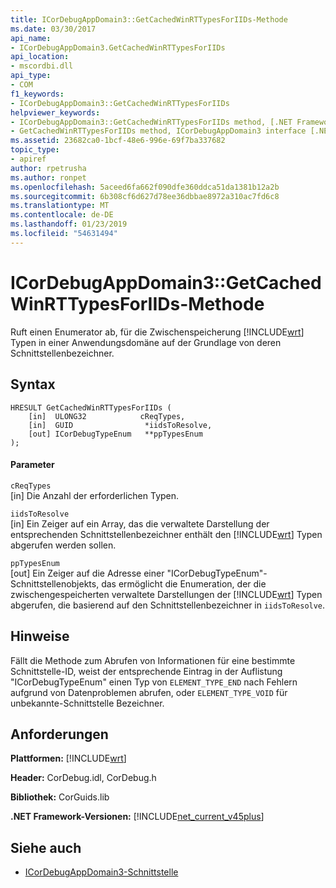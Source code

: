 ```yaml
---
title: ICorDebugAppDomain3::GetCachedWinRTTypesForIIDs-Methode
ms.date: 03/30/2017
api_name:
- ICorDebugAppDomain3.GetCachedWinRTTypesForIIDs
api_location:
- mscordbi.dll
api_type:
- COM
f1_keywords:
- ICorDebugAppDomain3::GetCachedWinRTTypesForIIDs
helpviewer_keywords:
- ICorDebugAppDomain3::GetCachedWinRTTypesForIIDs method, [.NET Framework debugging]
- GetCachedWinRTTypesForIIDs method, ICorDebugAppDomain3 interface [.NET Framework debugging]
ms.assetid: 23682ca0-1bcf-48e6-996e-69f7ba337682
topic_type:
- apiref
author: rpetrusha
ms.author: ronpet
ms.openlocfilehash: 5aceed6fa662f090dfe360ddca51da1381b12a2b
ms.sourcegitcommit: 6b308cf6d627d78ee36dbbae8972a310ac7fd6c8
ms.translationtype: MT
ms.contentlocale: de-DE
ms.lasthandoff: 01/23/2019
ms.locfileid: "54631494"
---
```

# <a name="icordebugappdomain3getcachedwinrttypesforiids-method"></a>ICorDebugAppDomain3::GetCachedWinRTTypesForIIDs-Methode
Ruft einen Enumerator ab, für die Zwischenspeicherung [!INCLUDE[wrt](../../../../includes/wrt-md.md)] Typen in einer Anwendungsdomäne auf der Grundlage von deren Schnittstellenbezeichner.  
  
## <a name="syntax"></a>Syntax  
  
```  
HRESULT GetCachedWinRTTypesForIIDs (   
    [in]  ULONG32            cReqTypes,  
    [in]  GUID                *iidsToResolve,  
    [out] ICorDebugTypeEnum   **ppTypesEnum  
);  
```  
  
#### <a name="parameters"></a>Parameter  
 `cReqTypes`  
 [in] Die Anzahl der erforderlichen Typen.  
  
 `iidsToResolve`  
 [in] Ein Zeiger auf ein Array, das die verwaltete Darstellung der entsprechenden Schnittstellenbezeichner enthält den [!INCLUDE[wrt](../../../../includes/wrt-md.md)] Typen abgerufen werden sollen.  
  
 `ppTypesEnum`  
 [out] Ein Zeiger auf die Adresse einer "ICorDebugTypeEnum"-Schnittstellenobjekts, das ermöglicht die Enumeration, der die zwischengespeicherten verwaltete Darstellungen der [!INCLUDE[wrt](../../../../includes/wrt-md.md)] Typen abgerufen, die basierend auf den Schnittstellenbezeichner in `iidsToResolve`.  
  
## <a name="remarks"></a>Hinweise  
 Fällt die Methode zum Abrufen von Informationen für eine bestimmte Schnittstelle-ID, weist der entsprechende Eintrag in der Auflistung "ICorDebugTypeEnum" einen Typ von `ELEMENT_TYPE_END` nach Fehlern aufgrund von Datenproblemen abrufen, oder `ELEMENT_TYPE_VOID` für unbekannte-Schnittstelle Bezeichner.  
  
## <a name="requirements"></a>Anforderungen  
 **Plattformen:** [!INCLUDE[wrt](../../../../includes/wrt-md.md)]  
  
 **Header:** CorDebug.idl, CorDebug.h  
  
 **Bibliothek:** CorGuids.lib  
  
 **.NET Framework-Versionen:** [!INCLUDE[net_current_v45plus](../../../../includes/net-current-v45plus-md.md)]  
  
## <a name="see-also"></a>Siehe auch
- [ICorDebugAppDomain3-Schnittstelle](../../../../docs/framework/unmanaged-api/debugging/icordebugappdomain3-interface.md)
